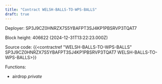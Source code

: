 ```yaml
---
title: "Contract WELSH-BALLS-TO-WPS-BALLS"
draft: true
---
```

Deployer: SP3J9CZ0HNRZX7S5YBAFPT3SJ4KP1PBSRVP3TQAT7


 



Block height: 406622 (2024-12-31T13:22:23.000Z)

Source code: {{<contractref "WELSH-BALLS-TO-WPS-BALLS" SP3J9CZ0HNRZX7S5YBAFPT3SJ4KP1PBSRVP3TQAT7 WELSH-BALLS-TO-WPS-BALLS>}}

Functions:

* airdrop _private_
